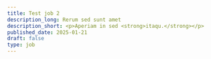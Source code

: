 ```yaml
---
title: Test job 2
description_long: Rerum sed sunt amet
description_short: <p>Aperiam in sed <strong>itaqu.</strong></p>
published_date: 2025-01-21
draft: false
type: job
---
```


